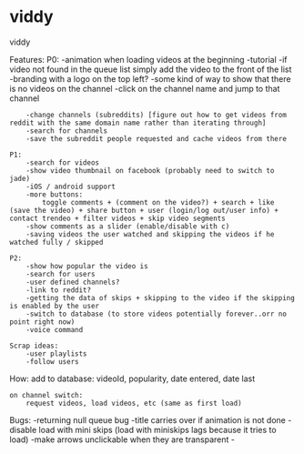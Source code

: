 # viddy
viddy


Features:
	P0:
		-animation when loading videos at the beginning
		-tutorial
		-if video not found in the queue list simply add the video to the front of the list
		-branding with a logo on the top left?
		-some kind of way to show that there is no videos on the channel
		-click on the channel name and jump to that channel

		-change channels (subreddits) [figure out how to get videos from reddit with the same domain name rather than iterating through]
		-search for channels
		-save the subreddit people requested and cache videos from there
		
	P1:
		-search for videos
		-show video thumbnail on facebook (probably need to switch to jade)
		-iOS / android support
		-more buttons:
			toggle comments + (comment on the video?) + search + like (save the video) + share button + user (login/log out/user info) + contact trendeo + filter videos + skip video segments
		-show comments as a slider (enable/disable with c)
		-saving videos the user watched and skipping the videos if he watched fully / skipped

	P2:
		-show how popular the video is
		-search for users
		-user defined channels?
		-link to reddit?
		-getting the data of skips + skipping to the video if the skipping is enabled by the user
		-switch to database (to store videos potentially forever..orr no point right now)
		-voice command

	Scrap ideas:	
		-user playlists
		-follow users

How:
	add to database:
		videoId, popularity, date entered, date last

	on channel switch:
		request videos, load videos, etc (same as first load)



Bugs:
	-returning null queue bug
	-title carries over if animation is not done
	-disable load with mini skips (load with miniskips lags because it tries to load)
	-make arrows unclickable when they are transparent
	-






